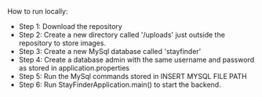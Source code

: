 

How to run locally:

- Step 1: Download the repository
- Step 2: Create a new directory called '/uploads' just outside the repository to store images. 
- Step 3: Create a new MySql database called 'stayfinder'
- Step 4: Create a database admin with the same username and password as stored in application.properties
- Step 5: Run the MySql commands stored in INSERT MYSQL FILE PATH
- Step 6: Run StayFinderApplication.main() to start the backend.
